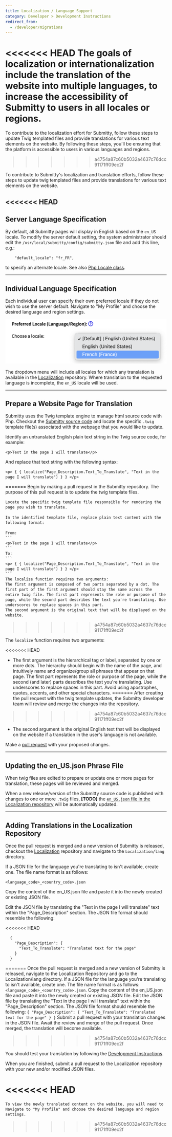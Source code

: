 ```yaml
---
title: Localization / Language Support
category: Developer > Development Instructions
redirect_from:
  - /developer/migrations
---
```


<<<<<<< HEAD
The goals of localization or internationalization include the
translation of the website into multiple languages, to increase the
accessibility of Submitty to users in all locales or regions.
=======
To contribute to the localization effort for Submitty, follow these steps to update Twig templated files and provide translations for various text elements on the website. By following these steps, you'll be ensuring that the platform is accessible to users in various languages and regions.
>>>>>>> a4754a87c60b5032a4637c76dcc91171ff09ec2f

To contribute to Submitty's localization and translation efforts,
follow these steps to update twig templated files and provide
translations for various text elements on the website.

<<<<<<< HEAD
---

## Server Language Specification

By default, all Submitty pages will display in English based on the
`en_US` locale.  To modify the server default setting, the system
administrator should edit the
`/usr/local/submitty/config/submitty.json` file and add this line, e.g.:

```
    "default_locale": "fr_FR",
```

to specify an alternate locale.
See also [Php Locale class](https://www.php.net/manual/en/class.locale.php).

---

## Individual Language Specification

Each individual user can specify their own preferred locale if they do
not wish to use the server default.  Navigate to "My Profile" and
choose the desired language and region settings.

![](/images/student/user_profile_specify_locale.png) 

The dropdown menu will include all locales for which any translation
is available in the
[Localization](https://github.com/Submitty/Localization/tree/main/lang)
repository.  Where translation to the requested language is
incomplete, the `en_US` locale will be used.

---

## Prepare a Website Page for Translation

Submitty uses the Twig template engine to manage html source code with
Php.  Checkout the [Submitty source
code](https://github.com/Submitty/Submitty) and locate the specific
`.twig` template file(s) associated with the webpage that you would
like to update.


Identify an untranslated English plain text string in the Twig source
code, for example:

```
<p>Text in the page I will translate</p>
```


And replace that text string with the following syntax:

```
<p> { { localize("Page_Description.Text_To_Translate", "Text in the page I will translate") } } </p>
```
=======
    Begin by making a pull request in the Submitty repository. The purpose of this pull request is to update the twig template files.

    Locate the specific twig template file responsible for rendering the page you wish to translate.

    In the identified template file, replace plain text content with the following format:

    From:
    ```
    <p>Text in the page I will translate</p>
    ```
    To:
    ```
    <p> { { localize("Page_Description.Text_To_Translate", "Text in the page I will translate") } } </p>
    ```
    The localize function requires two arguments:
    The first argument is composed of two parts separated by a dot. The first part of the first argument should stay the same across the entire twig file. The first part represents the role or purpose of the page, while the second part describes the text you're translating. Use underscores to replace spaces in this part.
    The second argument is the original text that will be displayed on the website.
>>>>>>> a4754a87c60b5032a4637c76dcc91171ff09ec2f

The `localize` function requires two arguments:

<<<<<<< HEAD
* The first argument is the hierarchical tag or label, separated by
  one or more dots.  The hierarchy should begin with the name of the
  page, and intuitively name and organize/group all phrases that
  appear on that page.  The first part represents the role or purpose
  of the page, while the second (and later) parts describes the text
  you're translating. Use underscores to replace spaces in this part.
  Avoid using apostrophes, quotes, accents, and other special
  characters.
=======
    After creating the pull request with the twig template updates, the Submitty developer team will review and merge the changes into the repository.
>>>>>>> a4754a87c60b5032a4637c76dcc91171ff09ec2f

* The second argument is the original English text that will be
  displayed on the website if a translation in the user's language is
  not available.


Make a [pull request](/developer/getting_started/make_a_pull_request)
with your proposed changes.

---

## Updating the en_US.json Phrase File

When twig files are edited to prepare or update one or more pages for
translation, these pages will be reviewed and merged.

When a new release/version of the Submitty source code is published
with changes to one or more `.twig` files, **[TODO]** the
[`en_US.json` file in the Localization repository](https://github.com/Submitty/Localization/blob/main/lang/en_US.json)
will be automatically updated.

---

## Adding Translations in the Localization Repository

Once the pull request is merged and a new version of Submitty is
released, checkout the [Localization](https://github.com/Submitty/Localization/tree/main/lang)
repository and navigate to the `Localization/lang` directory.

If a JSON file for the language you're translating to isn't available,
create one. The file name format is as follows:
```
<language_code>_<country_code>.json
```

Copy the content of the en_US.json file and paste it into the newly
created or existing JSON file.

Edit the JSON file by translating the "Text in the page I will
translate" text within the "Page_Description" section.  The JSON file
format should resemble the following:

<<<<<<< HEAD
```
  {
    "Page_Description": {
      "Text_To_Translate": "Translated text for the page"
    }
  }
```
=======
    Once the pull request is merged and a new version of Submitty is released, navigate to the Localization Repository and go to the Localization/lang directory.
    If a JSON file for the language you're translating to isn't available, create one. The file name format is as follows: ```<language_code>_<country_code>.json```.
    Copy the content of the en_US.json file and paste it into the newly created or existing JSON file.
    Edit the JSON file by translating the "Text in the page I will translate" text within the "Page_Description" section.
    The JSON file format should resemble the following:
    ```
      {
        "Page_Description": {
          "Text_To_Translate": "Translated text for the page"
        }
      }
    ```
    Submit a pull request with your translation changes in the JSON file.
    Await the review and merge of the pull request. Once merged, the translation will become available.
>>>>>>> a4754a87c60b5032a4637c76dcc91171ff09ec2f

You should test your translation by following the
[Development Instructions](/developer/development_instructions/index#incremental-development-updates).

When you are finished, submit a pull request to the Localization
repository with your new and/or modified JSON files. 

<<<<<<< HEAD
=======
    To view the newly translated content on the website, you will need to Navigate to "My Profile" and choose the desired language and region settings.
>>>>>>> a4754a87c60b5032a4637c76dcc91171ff09ec2f
